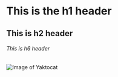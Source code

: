 # This is the h1 header
## This is h2 header
###### This is h6 header

![Image of Yaktocat](https://octodex.github.com/images/yaktocat.png)
